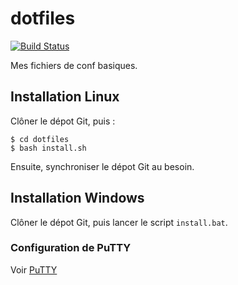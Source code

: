 dotfiles
========

[![Build Status](https://secure.travis-ci.org/sroccaserra/dotfiles.png)](http://travis-ci.org/sroccaserra/dotfiles)

Mes fichiers de conf basiques.

Installation Linux
------------------

Clôner le dépot Git, puis :

    $ cd dotfiles
    $ bash install.sh

Ensuite, synchroniser le dépot Git au besoin.

Installation Windows
--------------------

Clôner le dépot Git, puis lancer le script `install.bat`.

### Configuration de PuTTY

Voir [PuTTY](https://github.com/sroccaserra/dotfiles/wiki/PuTTY)


